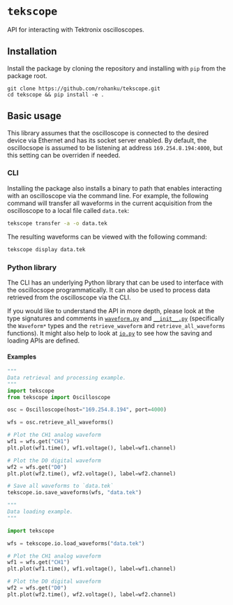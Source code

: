 # `tekscope`
API for interacting with Tektronix oscilloscopes.

## Installation

Install the package by cloning the repository and installing with `pip` from the package root.

```
git clone https://github.com/rohanku/tekscope.git
cd tekscope && pip install -e .
```

## Basic usage

This library assumes that the oscilloscope is connected to the desired device via Ethernet and has its socket server enabled. By default, the oscillocsope is assumed to be listening at address `169.254.8.194:4000`, but this setting can be overriden if needed.

### CLI

Installing the package also installs a binary to path that enables interacting with an oscilloscope via the command line. For example, the following command will transfer all waveforms in the current acquisition from the oscilloscope to a local file called `data.tek`:

```bash
tekscope transfer -a -o data.tek
```

The resulting waveforms can be viewed with the following command:

```bash
tekscope display data.tek
```

### Python library

The CLI has an underlying Python library that can be used to interface with the oscillocsope programmatically. It can also be used to process data retrieved from the oscilloscope via the CLI.

If you would like to understand the API in more depth, please look at the type signatures and comments in [`waveform.py`](tekscope/waveform.py) and [`__init__.py`](tekscope/__init__.py) (specifically the `Waveform*` types and the `retrieve_waveform` and `retrieve_all_waveforms` functions). It might also help to look at [`io.py`](tekscope.io.py) to see how the saving and loading APIs are defined.

#### Examples

```python
"""
Data retrieval and processing example.
"""
import tekscope
from tekscope import Oscilloscope

osc = Oscilloscope(host="169.254.8.194", port=4000)

wfs = osc.retrieve_all_waveforms()

# Plot the CH1 analog waveform
wf1 = wfs.get("CH1")
plt.plot(wf1.time(), wf1.voltage(), label=wf1.channel)

# Plot the D0 digital waveform
wf2 = wfs.get("D0")
plt.plot(wf2.time(), wf2.voltage(), label=wf2.channel)

# Save all waveforms to `data.tek`
tekscope.io.save_waveforms(wfs, "data.tek")
```

```python
"""
Data loading example.
"""

import tekscope

wfs = tekscope.io.load_waveforms("data.tek")

# Plot the CH1 analog waveform
wf1 = wfs.get("CH1")
plt.plot(wf1.time(), wf1.voltage(), label=wf1.channel)

# Plot the D0 digital waveform
wf2 = wfs.get("D0")
plt.plot(wf2.time(), wf2.voltage(), label=wf2.channel)
```
